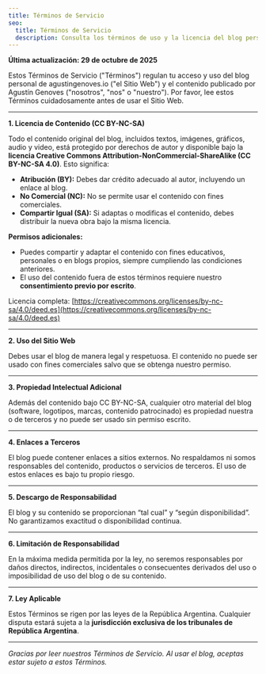 ```yaml
---
title: Términos de Servicio
seo:
  title: Términos de Servicio
  description: Consulta los términos de uso y la licencia del blog personal de Dante.
---
```


**Última actualización: 29 de octubre de 2025**

Estos Términos de Servicio ("Términos") regulan tu acceso y uso del blog personal de agustingenoves.io ("el Sitio Web") y el contenido publicado por Agustín Genoves ("nosotros", "nos" o "nuestro"). Por favor, lee estos Términos cuidadosamente antes de usar el Sitio Web.

---

**1. Licencia de Contenido (CC BY-NC-SA)**

Todo el contenido original del blog, incluidos textos, imágenes, gráficos, audio y video, está protegido por derechos de autor y disponible bajo la **licencia Creative Commons Attribution-NonCommercial-ShareAlike (CC BY-NC-SA 4.0)**. Esto significa:

- **Atribución (BY):** Debes dar crédito adecuado al autor, incluyendo un enlace al blog.  
- **No Comercial (NC):** No se permite usar el contenido con fines comerciales.  
- **Compartir Igual (SA):** Si adaptas o modificas el contenido, debes distribuir la nueva obra bajo la misma licencia.  

**Permisos adicionales:**  

- Puedes compartir y adaptar el contenido con fines educativos, personales o en blogs propios, siempre cumpliendo las condiciones anteriores.  
- El uso del contenido fuera de estos términos requiere nuestro **consentimiento previo por escrito**.  

Licencia completa: [https://creativecommons.org/licenses/by-nc-sa/4.0/deed.es](https://creativecommons.org/licenses/by-nc-sa/4.0/deed.es)

---

**2. Uso del Sitio Web**

Debes usar el blog de manera legal y respetuosa. El contenido no puede ser usado con fines comerciales salvo que se obtenga nuestro permiso.

---

**3. Propiedad Intelectual Adicional**

Además del contenido bajo CC BY-NC-SA, cualquier otro material del blog (software, logotipos, marcas, contenido patrocinado) es propiedad nuestra o de terceros y no puede ser usado sin permiso escrito.

---

**4. Enlaces a Terceros**

El blog puede contener enlaces a sitios externos. No respaldamos ni somos responsables del contenido, productos o servicios de terceros. El uso de estos enlaces es bajo tu propio riesgo.

---

**5. Descargo de Responsabilidad**

El blog y su contenido se proporcionan “tal cual” y “según disponibilidad”. No garantizamos exactitud o disponibilidad continua.

---

**6. Limitación de Responsabilidad**

En la máxima medida permitida por la ley, no seremos responsables por daños directos, indirectos, incidentales o consecuentes derivados del uso o imposibilidad de uso del blog o de su contenido.

---

**7. Ley Aplicable**

Estos Términos se rigen por las leyes de la República Argentina. Cualquier disputa estará sujeta a la **jurisdicción exclusiva de los tribunales de República Argentina**.

---

_Gracias por leer nuestros Términos de Servicio. Al usar el blog, aceptas estar sujeto a estos Términos._
